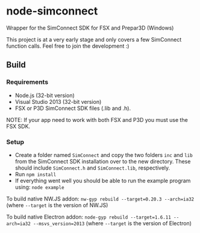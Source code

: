 # node-simconnect
Wrapper for the SimConnect SDK for FSX and Prepar3D (Windows)

This project is at a very early stage and only covers a few SimConnect function calls. Feel free to join the development :)

## Build
### Requirements
* Node.js (32-bit version)
* Visual Studio 2013 (32-bit version)
* FSX or P3D SimConnect SDK files (.lib and .h). 

NOTE: If your app need to work with both FSX and P3D you must use the FSX SDK.

### Setup
* Create a folder named `SimConnect` and copy the two folders `inc` and `lib` from the SimConnect SDK installation over to the new directory. These should include `SimConnect.h` and `SimConnect.lib`, respectively.
* Run `npm install`
* If everything went well you should be able to run the example program using: `node example`

To build native NW.JS addon:
`nw-gyp rebuild --target=0.20.3 --arch=ia32` (where `--target` is the version of NW.JS)

To build native Electron addon:
`node-gyp rebuild --target=1.6.11 --arch=ia32 --msvs_version=2013` (where `--target` is the version of Electron)